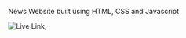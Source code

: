 News Website built using HTML, CSS and Javascript

![Live Link](https://xboard-sundeep.netlify.app);